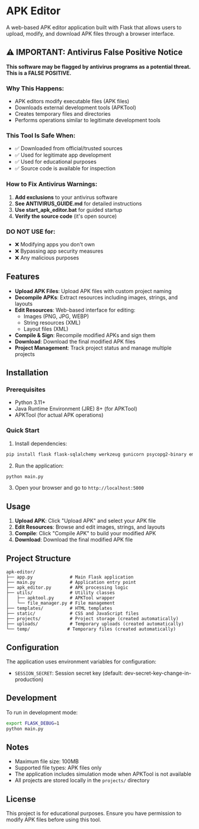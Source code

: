 # APK Editor

A web-based APK editor application built with Flask that allows users to upload, modify, and download APK files through a browser interface.

## ⚠️ IMPORTANT: Antivirus False Positive Notice

**This software may be flagged by antivirus programs as a potential threat. This is a FALSE POSITIVE.**

### Why This Happens:
- APK editors modify executable files (APK files)
- Downloads external development tools (APKTool)
- Creates temporary files and directories
- Performs operations similar to legitimate development tools

### This Tool Is Safe When:
- ✅ Downloaded from official/trusted sources
- ✅ Used for legitimate app development
- ✅ Used for educational purposes
- ✅ Source code is available for inspection

### How to Fix Antivirus Warnings:
1. **Add exclusions** to your antivirus software
2. **See ANTIVIRUS_GUIDE.md** for detailed instructions
3. **Use start_apk_editor.bat** for guided startup
4. **Verify the source code** (it's open source)

### DO NOT USE for:
- ❌ Modifying apps you don't own
- ❌ Bypassing app security measures  
- ❌ Any malicious purposes

## Features

- **Upload APK Files**: Upload APK files with custom project naming
- **Decompile APKs**: Extract resources including images, strings, and layouts
- **Edit Resources**: Web-based interface for editing:
  - Images (PNG, JPG, WEBP)
  - String resources (XML)
  - Layout files (XML)
- **Compile & Sign**: Recompile modified APKs and sign them
- **Download**: Download the final modified APK files
- **Project Management**: Track project status and manage multiple projects

## Installation

### Prerequisites

- Python 3.11+
- Java Runtime Environment (JRE) 8+ (for APKTool)
- APKTool (for actual APK operations)

### Quick Start

1. Install dependencies:
```bash
pip install flask flask-sqlalchemy werkzeug gunicorn psycopg2-binary email-validator
```

2. Run the application:
```bash
python main.py
```

3. Open your browser and go to `http://localhost:5000`

## Usage

1. **Upload APK**: Click "Upload APK" and select your APK file
2. **Edit Resources**: Browse and edit images, strings, and layouts
3. **Compile**: Click "Compile APK" to build your modified APK
4. **Download**: Download the final modified APK file

## Project Structure

```
apk-editor/
├── app.py              # Main Flask application
├── main.py             # Application entry point
├── apk_editor.py       # APK processing logic
├── utils/              # Utility classes
│   ├── apktool.py      # APKTool wrapper
│   └── file_manager.py # File management
├── templates/          # HTML templates
├── static/             # CSS and JavaScript files
├── projects/           # Project storage (created automatically)
├── uploads/            # Temporary uploads (created automatically)
└── temp/              # Temporary files (created automatically)
```

## Configuration

The application uses environment variables for configuration:

- `SESSION_SECRET`: Session secret key (default: dev-secret-key-change-in-production)

## Development

To run in development mode:

```bash
export FLASK_DEBUG=1
python main.py
```

## Notes

- Maximum file size: 100MB
- Supported file types: APK files only
- The application includes simulation mode when APKTool is not available
- All projects are stored locally in the `projects/` directory

## License

This project is for educational purposes. Ensure you have permission to modify APK files before using this tool.
